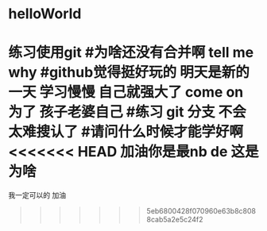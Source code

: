 # helloWorld
练习使用git
#为啥还没有合并啊
tell me why
#github觉得挺好玩的
明天是新的一天 学习慢慢 自己就强大了 come on 为了 孩子老婆自己
#练习 git 分支
不会太难搜认了
#请问什么时候才能学好啊
<<<<<<< HEAD
加油你是最nb de 
这是为啥
=======
我一定可以的
加油
>>>>>>> 5eb6800428f070960e63b8c8088cab5a2e5c24f2









